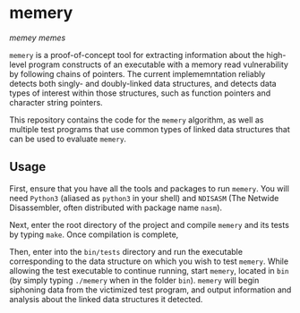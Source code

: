 # memery
*memey memes*


`memery` is a proof-of-concept tool for extracting information about the high-level program constructs of an executable with a memory read vulnerability by following chains of pointers. The current implememntation reliably detects both singly- and doubly-linked data structures, and detects data types of interest within those structures, such as function pointers and character string pointers.

This repository contains the code for the `memery` algorithm, as well as multiple test programs that use common types of linked data structures that can be used to evaluate `memery`.

## Usage

First, ensure that you have all the tools and packages to run `memery`. You will need `Python3` (aliased as `python3` in your shell) and `NDISASM` (The Netwide Disassembler, often distributed with package name `nasm`).

Next, enter the root directory of the project and compile `memery` and its tests by typing `make`. Once compilation is complete, 

Then, enter into the `bin/tests` directory and run the executable corresponding to the data structure on which you wish to test `memery`. While allowing the test executable to continue running, start `memery`, located in `bin` (by simply typing `./memery` when in the folder `bin`). `memery` will begin siphoning data from the victimized test program, and output information and analysis about the linked data structures it detected.